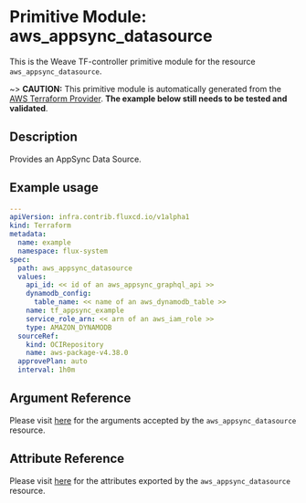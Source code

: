 
# Primitive Module: aws_appsync_datasource

This is the Weave TF-controller primitive module for the resource `aws_appsync_datasource`.

~> **CAUTION:** This primitive module is automatically generated from the [AWS Terraform Provider](https://registry.terraform.io/providers/hashicorp/aws/latest/docs/resources/appsync_datasource). **The example below still needs to be tested and validated**.

## Description

Provides an AppSync Data Source.

## Example usage

```yaml
---
apiVersion: infra.contrib.fluxcd.io/v1alpha1
kind: Terraform
metadata:
  name: example
  namespace: flux-system
spec:
  path: aws_appsync_datasource
  values:
    api_id: << id of an aws_appsync_graphql_api >>
    dynamodb_config:
      table_name: << name of an aws_dynamodb_table >>
    name: tf_appsync_example
    service_role_arn: << arn of an aws_iam_role >>
    type: AMAZON_DYNAMODB
  sourceRef:
    kind: OCIRepository
    name: aws-package-v4.38.0
  approvePlan: auto
  interval: 1h0m
```

## Argument Reference

Please visit [here](https://registry.terraform.io/providers/hashicorp/aws/latest/docs/resources/appsync_datasource#argument-reference) for the arguments accepted by the `aws_appsync_datasource` resource.

## Attribute Reference

Please visit [here](https://registry.terraform.io/providers/hashicorp/aws/latest/docs/resources/appsync_datasource#attributes-reference) for the attributes exported by the `aws_appsync_datasource` resource.
